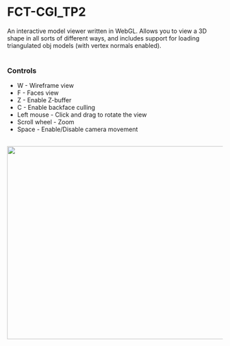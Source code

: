 # FCT-CGI_TP2
An interactive model viewer written in WebGL. Allows you to view a 3D shape in all sorts of different ways, and includes support for loading triangulated obj models (with vertex normals enabled).<br/><br/> 
 
### Controls
* W - Wireframe view<br/>
* F - Faces view<br/>
* Z - Enable Z-buffer<br/>
* C - Enable backface culling<br/>
* Left mouse - Click and drag to rotate the view<br/>
* Scroll wheel - Zoom<br/>
* Space - Enable/Disable camera movement<br/><br/> 

<img align="center" src="https://i.imgur.com/aqhm3ES.png" width="800" height="450" />
